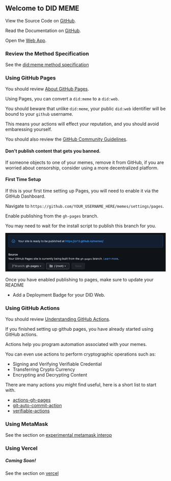 ## Welcome to DID MEME

View the Source Code on [GitHub](https://github.com/OR13/didme.me).

Read the Documentation on [GitHub](https://or13.github.io/didme.me/).

Open the [Web App](https://didme.me).

### Review the Method Specification

See the [did:meme method specification](./did-method-spec.md)

### Using GitHub Pages

You should review [About GitHub Pages](https://docs.github.com/en/pages/getting-started-with-github-pages/about-github-pages).

Using Pages, you can convert a `did:meme` to a `did:web`.

You should beware that unlike `did:meme`, your public `did:web` identifier will be bound to your `github` username.

This means your actions will effect your reputation, and you should avoid embaressing yourself.

You should also review the [GitHub Community Guidelines](https://docs.github.com/en/site-policy/github-terms/github-community-guidelines).

#### Don't publish content that gets you banned.

If someone objects to one of your memes, remove it from GitHub, if you are worried about censorship, consider using a more decentralized platform.

#### First Time Setup

If this is your first time setting up Pages, you will need to enable it via the GitHub Dashboard.

Navigate to `https://github.com/YOUR_USERNAME_HERE/memes/settings/pages`.

Enable publishing from the `gh-pages` branch.

You may need to wait for the install script to publish this branch for you.

<img src="./pages-setup.png"/>

Once you have enabled publishing to pages, make sure to update your README

- Add a Deployment Badge for your DID Web.

### Using GitHub Actions

You should review [Understanding GitHub Actions](https://docs.github.com/en/actions/learn-github-actions/understanding-github-actions).

If you finished setting up github pages, you have already started using GitHub actions.

Actions help you program automation associated with your memes.

You can even use actions to perform cryptographic operations such as:

- Signing and Verifying Verifiable Credential
- Transferring Crypto Currency
- Encrypting and Decrypting Content

There are many actions you might find useful, here is a short list to start with.

- [actions-gh-pages](https://github.com/peaceiris/actions-gh-pages)
- [git-auto-commit-action](https://github.com/stefanzweifel/git-auto-commit-action)
- [verifiable-actions](https://github.com/transmute-industries/verifiable-actions)

### Using MetaMask

See the section on [experimental metamask interop](./metamask.md)

### Using Vercel

##### Coming Soon!

See the section on [vercel](./vercel-setup.md)
